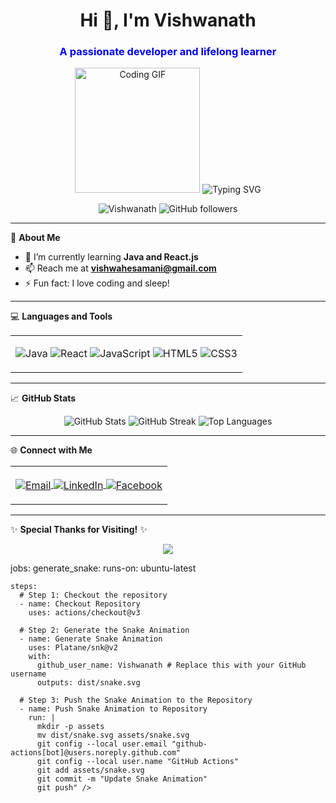 <h1 align="center">Hi 👋, I'm Vishwanath</h1>
<p align="center"><h3 align="center" style="color: blue;">A passionate developer and lifelong learner</h3>

<p align="center">
  <img src="https://media.giphy.com/media/L8K62iTDkzGX6/giphy.gif" width="200" alt="Coding GIF" />
  <img src="https://readme-typing-svg.herokuapp.com?font=Fira+Code&weight=500&size=24&pause=1000&color=32A2F2&center=true&width=435&lines=Welcome+to+my+GitHub!;I+love+to+code+and;sleep+a+lot!+" alt="Typing SVG" />
</p>


<p align="center">
  <img src="https://komarev.com/ghpvc/?username=Vishwanath&label=Profile%20views&color=0e75b6&style=flat" alt="Vishwanath" />
  <img src="https://img.shields.io/github/followers/Vishwanath?label=Followers&style=social" alt="GitHub followers" />
</p>


---


🌟 **About Me**

- 🌱 I’m currently learning **Java and React.js**
- 📫 Reach me at **vishwahesamani@gmail.com**
- ⚡ Fun fact: I love coding and sleep!


---


💻 **Languages and Tools**

<table>
<tr>
<td>
<p align="center">
  <img src="https://img.icons8.com/color/48/000000/java-coffee-cup-logo--v1.png" alt="Java" />
  <img src="https://img.icons8.com/color/48/000000/react-native.png" alt="React" />
  <img src="https://img.icons8.com/color/48/000000/javascript--v1.png" alt="JavaScript" />
  <img src="https://img.icons8.com/color/48/000000/html-5--v1.png" alt="HTML5" />
  <img src="https://img.icons8.com/color/48/000000/css3.png" alt="CSS3" />
</p>
</tr>
</td>
</table>


---


📈 **GitHub Stats**

<p align="center">
  <img src="https://github-readme-stats.vercel.app/api?username=Vishwanath&show_icons=true&theme=radical" alt="GitHub Stats" />
  <img src="https://github-readme-streak-stats.herokuapp.com/?user=Vishwanath&theme=radical" alt="GitHub Streak" />
  <img src="https://github-readme-stats.vercel.app/api/top-langs/?username=Vishwanath&layout=compact&theme=radical" alt="Top Languages" />
</p>


---


🌐 **Connect with Me**

<table>
<tr>
<td>
<p align="center">
  <a href="mailto:vishwahesamani@gmail.com">
    <img align="center" src="https://img.icons8.com/color/48/000000/gmail-new.png" alt="Email" />
  </a>
  <a href="https://www.linkedin.com/in/vishwanath-h-300b63251/">
    <img align="center" src="https://img.icons8.com/color/48/000000/linkedin.png" alt="LinkedIn" />
  </a>
<a
href="https://www.facebook.com/profile.php?id=100079006017428&mibextid=ZbWKwL">
<img align="center"
src="https://images.app.goo.gl/aoHenLy8hWFPMn3M9"
alt="Facebook"/>
</a>
</p>
</tr>
</td>
</table>


---


✨ **Special Thanks for Visiting!** ✨

<p align="center">
  <img src="name: Snake Animation

on:
  schedule:
    - cron: "0 0 * * *" # Runs daily at midnight UTC
  workflow_dispatch: # Allows manual triggering of the workflow

jobs:
  generate_snake:
    runs-on: ubuntu-latest

    steps:
      # Step 1: Checkout the repository
      - name: Checkout Repository
        uses: actions/checkout@v3

      # Step 2: Generate the Snake Animation
      - name: Generate Snake Animation
        uses: Platane/snk@v2
        with:
          github_user_name: Vishwanath # Replace this with your GitHub username
          outputs: dist/snake.svg

      # Step 3: Push the Snake Animation to the Repository
      - name: Push Snake Animation to Repository
        run: |
          mkdir -p assets
          mv dist/snake.svg assets/snake.svg
          git config --local user.email "github-actions[bot]@users.noreply.github.com"
          git config --local user.name "GitHub Actions"
          git add assets/snake.svg
          git commit -m "Update Snake Animation"
          git push" />
</p>
